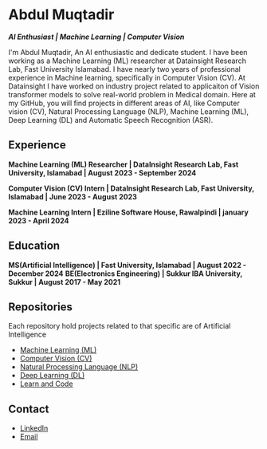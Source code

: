 # Abdul Muqtadir

**_AI Enthusiast | Machine Learning | Computer Vision_**

I'm Abdul Muqtadir, An AI enthusiastic and dedicate student. I have been working as a Machine Learning (ML) researcher at Datainsight Research Lab, Fast University Islamabad. I have nearly two years of professional experience in Machine learning, specifically in Computer Vision (CV). At Datainsight I have worked on industry project related to applicaiton of Vision transformer models to solve real-world problem in Medical domain. Here at my GitHub, you will find projects in different areas of AI, like Computer vision (CV), Natural Processing Language (NLP), Machine Learning (ML), Deep Learning (DL) and Automatic Speech Recognition (ASR).

## Experience
**Machine Learning (ML) Researcher | DataInsight Research Lab, Fast University, Islamabad | August 2023 - September 2024**


**Computer Vision (CV) Intern | DataInsight Research Lab, Fast University, Islamabad | June 2023 - August 2023**


**Machine Learning Intern | Eziline Software House, Rawalpindi | january 2023 - April 2024**

## Education
**MS(Artificial Intelligence) | Fast University, Islamabad | August 2022 - December 2024**
**BE(Electronics Engineering) | Sukkur IBA University, Sukkur | August 2017 - May 2021**



## Repositories
Each repository hold projects related to that specific are of Artificial Intelligence

- [Machine Learning (ML)](https://github.com/AbdulDD/Machine-Learning-portfolio)
- [Computer Vision (CV)](https://github.com/AbdulDD/Computer-Vision)
- [Natural Processing Language (NLP)](https://github.com/AbdulDD/NLP_Portfolio)
- [Deep Learning (DL)](https://github.com/AbdulDD/Deep-Learning-Portfolio)
- [Learn and Code](https://github.com/AbdulDD/Learn-Pytorch)

## Contact
- [LinkedIn](https://www.linkedin.com/in/abdul-muqtadir-0bab81170/)
- [Email](mailto:amuqtadirch@gmail.com)

